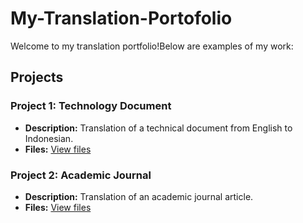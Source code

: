# My-Translation-Portofolio
Welcome to my translation portfolio!Below are examples of my work:

## Projects

### Project 1: Technology Document
- **Description:** Translation of a technical document from English to Indonesian.
- **Files:** [View files](link-to-folder-or-file)

### Project 2: Academic Journal
- **Description:** Translation of an academic journal article.
- **Files:** [View files](link-to-folder-or-file)
